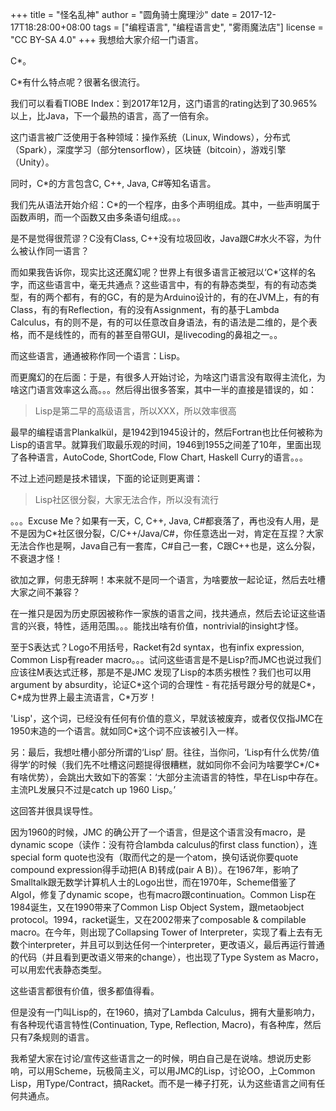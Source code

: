 +++
title = "怪名乱神"
author = "圆角骑士魔理沙"
date = 2017-12-17T18:28:00+08:00
tags = ["编程语言", "编程语言史", "雾雨魔法店"]
license = "CC BY-SA 4.0"
+++
我想给大家介绍一门语言。

C\*。

C\*有什么特点呢？很著名很流行。

我们可以看看TIOBE Index：到2017年12月，这门语言的rating达到了30.965%以上，比Java，下一个最热的语言，高了一倍有余。

这门语言被广泛使用于各种领域：操作系统（Linux, Windows），分布式（Spark），深度学习（部分tensorflow），区块链（bitcoin），游戏引擎（Unity）。

同时，C\*的方言包含C, C++, Java, C#等知名语言。

我们先从语法开始介绍：C\*的一个程序，由多个声明组成。其中，一些声明属于函数声明，而一个函数又由多条语句组成。。。

是不是觉得很荒谬？C没有Class, C++没有垃圾回收，Java跟C#水火不容，为什么被认作同一语言？

而如果我告诉你，现实比这还魔幻呢？世界上有很多语言正被冠以‘C\*’这样的名字，而这些语言中，毫无共通点？这些语言中，有的有静态类型，有的有动态类型，有的两个都有，有的GC，有的是为Arduino设计的，有的在JVM上，有的有Class，有的有Reflection，有的没有Assignment，有的基于Lambda Calculus，有的则不是，有的可以任意改自身语法，有的语法是二维的，是个表格，而不是线性的，而有的甚至自带GUI，是livecoding的鼻祖之一。。

而这些语言，通通被称作同一个语言：Lisp。

而更魔幻的在后面：于是，有很多人开始讨论，为啥这门语言没有取得主流化，为啥这门语言效率这么高。。。然后得出很多答案，其中一半的直接是错误的，如：

 > 
 > Lisp是第二早的高级语言，所以XXX，所以效率很高

最早的编程语言Plankalkül，是1942到1945设计的，然后Fortran也比任何被称为Lisp的语言早。就算我们取最乐观的时间，1946到1955之间差了10年，里面出现了各种语言，AutoCode, ShortCode, Flow Chart, Haskell Curry的语言。。。

不过上述问题是技术错误，下面的论证则更离谱：

 > 
 > Lisp社区很分裂，大家无法合作，所以没有流行

。。。Excuse Me？如果有一天，C, C++, Java, C#都衰落了，再也没有人用，是不是因为C\*社区很分裂，C/C++/Java/C#，你任意选出一对，肯定在互捏？大家无法合作也是啊，Java自己有一套库，C#自己一套，C跟C++也是，这么分裂，不衰退才怪！

欲加之罪，何患无辞啊！本来就不是同一个语言，为啥要放一起论证，然后去吐槽大家之间不兼容？

在一推只是因为历史原因被称作一家族的语言之间，找共通点，然后去论证这些语言的兴衰，特性，适用范围。。。能找出啥有价值，nontrivial的insight才怪。

至于S表达式？Logo不用括号，Racket有2d syntax，也有infix expression, Common Lisp有reader macro。。。试问这些语言是不是Lisp?而JMC也说过我们应该往M表达式迁移，那是不是JMC 发现了Lisp的本质劣根性？我们也可以用argument by absurdity，论证C\*这个词的合理性 - 有花括号跟分号的就是C\*，C\*成为世界上最主流语言，C\*万岁！

'Lisp'，这个词，已经没有任何有价值的意义，早就该被废弃，或者仅仅指JMC在1950末造的一个语言。就如同C\*这个词不应该被引入一样。

另：最后，我想吐槽小部分所谓的‘Lisp’ 厨。往往，当你问，‘Lisp有什么优势/值得学’的时候（我们先不吐槽这问题提得很糟糕，就如同你不会问为啥要学C\*/C\*有啥优势），会跳出大致如下的答案：‘大部分主流语言的特性，早在Lisp中存在。主流PL发展只不过是catch up 1960 Lisp。’

这回答并很具误导性。

因为1960的时候，JMC 的确公开了一个语言，但是这个语言没有macro，是dynamic scope（读作：没有符合lambda calculus的first class function），连special form quote也没有（取而代之的是一个atom，换句话说你要quote compound expression得手动把(A B)转成(pair A B)）。在1967年，影响了Smalltalk跟无数学计算机人士的Logo出世，而在1970年，Scheme借鉴了Algol，修复了dynamic scope，也有macro跟continuation。Common Lisp在1984诞生，又在1990带来了Common Lisp Object System，跟metaobject protocol。1994，racket诞生，又在2002带来了composable & compilable macro。在今年，则出现了Collapsing Tower of Interpreter，实现了看上去有无数个interpreter，并且可以到达任何一个interpreter，更改语义，最后再运行普通的代码（并且看到更改语义带来的change），也出现了Type System as Macro，可以用宏代表静态类型。

这些语言都很有价值，很多都值得看。

但是没有一门叫Lisp的，在1960，搞对了Lambda Calculus，拥有大量影响力，有各种现代语言特性(Continuation, Type, Reflection, Macro)，有各种库，然后只有7条规则的语言。

我希望大家在讨论/宣传这些语言之一的时候，明白自己是在说啥。想说历史影响，可以用Scheme，玩极简主义，可以用JMC的Lisp，讨论OO，上Common Lisp，用Type/Contract，搞Racket。而不是一棒子打死，认为这些语言之间有任何共通点。

